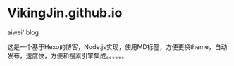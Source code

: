 # VikingJin.github.io
aiwei' blog

这是一个基于Hexo的博客，Node.js实现，使用MD标签，方便更换theme，自动发布，速度快，方便和搜索引擎集成。。。。。。
